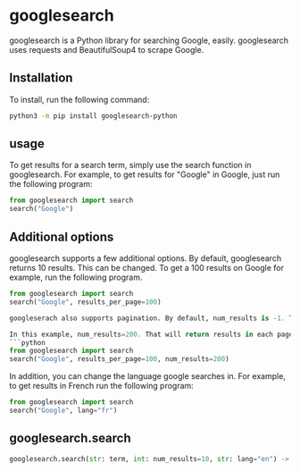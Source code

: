 # googlesearch
googlesearch is a Python library for searching Google, easily. googlesearch uses requests and BeautifulSoup4 to scrape Google. 

## Installation
To install, run the following command:
```bash
python3 -m pip install googlesearch-python
```

## usage
To get results for a search term, simply use the search function in googlesearch. For example, to get results for "Google" in Google, just run the following program:
```python
from googlesearch import search
search("Google")
```

## Additional options
googlesearch supports a few additional options. By default, googlesearch returns 10 results. This can be changed. To get a 100 results on Google for example, run the following program.
```python
from googlesearch import search
search("Google", results_per_page=100)

googleserach also supports pagination. By default, num_results is -1. That will return all available pages.

In this example, num_results=200. That will return results in each page until 200 results are reached, or no more pages are found.
```python
from googlesearch import search
search("Google", results_per_page=100, num_results=200)
```
In addition, you can change the language google searches in. For example, to get results in French run the following program:
```python
from googlesearch import search
search("Google", lang="fr")
```
## googlesearch.search
```python
googlesearch.search(str: term, int: num_results=10, str: lang="en") -> list
```
